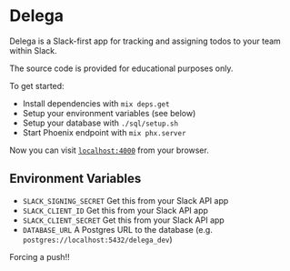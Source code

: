 # Delega

Delega is a Slack-first app for tracking and assigning todos to your team within Slack.

The source code is provided for educational purposes only.

To get started:

- Install dependencies with `mix deps.get`
- Setup your environment variables (see below)
- Setup your database with `./sql/setup.sh`
- Start Phoenix endpoint with `mix phx.server`

Now you can visit [`localhost:4000`](http://localhost:4000) from your browser.

## Environment Variables

- `SLACK_SIGNING_SECRET` Get this from your Slack API app
- `SLACK_CLIENT_ID` Get this from your Slack API app
- `SLACK_CLIENT_SECRET` Get this from your Slack API app
- `DATABASE_URL` A Postgres URL to the database (e.g. `postgres://localhost:5432/delega_dev`)

Forcing a push!!
